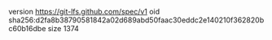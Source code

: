 version https://git-lfs.github.com/spec/v1
oid sha256:d2fa8b38790581842a02d689abd50faac30eddc2e140210f362820bc60b16dbe
size 1374
